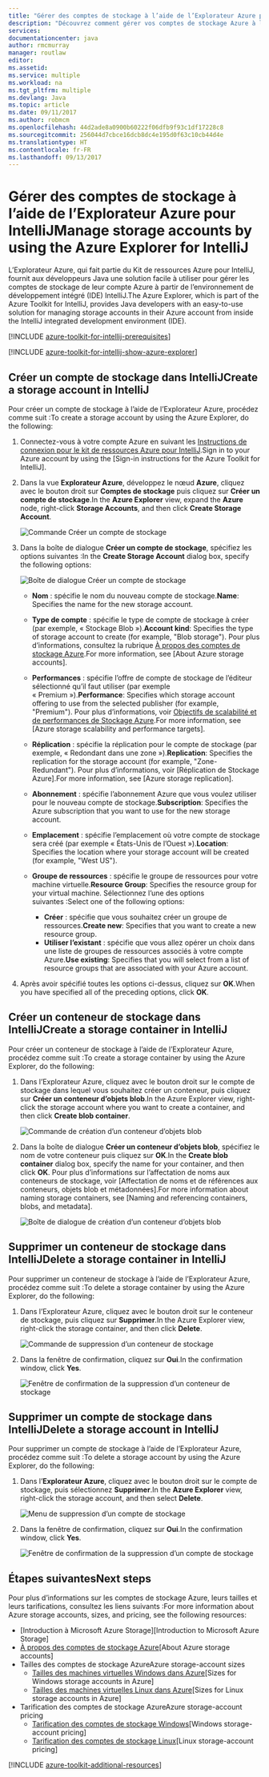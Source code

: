 ```yaml
---
title: "Gérer des comptes de stockage à l’aide de l’Explorateur Azure pour IntelliJ"
description: "Découvrez comment gérer vos comptes de stockage Azure à l’aide de l’Explorateur Azure pour IntelliJ."
services: 
documentationcenter: java
author: rmcmurray
manager: routlaw
editor: 
ms.assetid: 
ms.service: multiple
ms.workload: na
ms.tgt_pltfrm: multiple
ms.devlang: Java
ms.topic: article
ms.date: 09/11/2017
ms.author: robmcm
ms.openlocfilehash: 44d2ade8a0900b60222f06dfb9f93c1df17228c8
ms.sourcegitcommit: 256044d7cbce16dcb8dc4e195d0f63c10cb44d4e
ms.translationtype: HT
ms.contentlocale: fr-FR
ms.lasthandoff: 09/13/2017
---
```

# <a name="manage-storage-accounts-by-using-the-azure-explorer-for-intellij"></a><span data-ttu-id="04698-103">Gérer des comptes de stockage à l’aide de l’Explorateur Azure pour IntelliJ</span><span class="sxs-lookup"><span data-stu-id="04698-103">Manage storage accounts by using the Azure Explorer for IntelliJ</span></span>

<span data-ttu-id="04698-104">L’Explorateur Azure, qui fait partie du Kit de ressources Azure pour IntelliJ, fournit aux développeurs Java une solution facile à utiliser pour gérer les comptes de stockage de leur compte Azure à partir de l’environnement de développement intégré (IDE) IntelliJ.</span><span class="sxs-lookup"><span data-stu-id="04698-104">The Azure Explorer, which is part of the Azure Toolkit for IntelliJ, provides Java developers with an easy-to-use solution for managing storage accounts in their Azure account from inside the IntelliJ integrated development environment (IDE).</span></span>

[!INCLUDE [azure-toolkit-for-intellij-prerequisites](../includes/azure-toolkit-for-intellij-prerequisites.md)]

[!INCLUDE [azure-toolkit-for-intellij-show-azure-explorer](../includes/azure-toolkit-for-intellij-show-azure-explorer.md)]

## <a name="create-a-storage-account-in-intellij"></a><span data-ttu-id="04698-105">Créer un compte de stockage dans IntelliJ</span><span class="sxs-lookup"><span data-stu-id="04698-105">Create a storage account in IntelliJ</span></span>

<span data-ttu-id="04698-106">Pour créer un compte de stockage à l’aide de l’Explorateur Azure, procédez comme suit :</span><span class="sxs-lookup"><span data-stu-id="04698-106">To create a storage account by using the Azure Explorer, do the following:</span></span>

1. <span data-ttu-id="04698-107">Connectez-vous à votre compte Azure en suivant les [Instructions de connexion pour le kit de ressources Azure pour IntelliJ].</span><span class="sxs-lookup"><span data-stu-id="04698-107">Sign in to your Azure account by using the [Sign-in instructions for the Azure Toolkit for IntelliJ].</span></span> 

2. <span data-ttu-id="04698-108">Dans la vue **Explorateur Azure**, développez le nœud **Azure**, cliquez avec le bouton droit sur **Comptes de stockage** puis cliquez sur **Créer un compte de stockage**.</span><span class="sxs-lookup"><span data-stu-id="04698-108">In the **Azure Explorer** view, expand the **Azure** node, right-click **Storage Accounts**, and then click **Create Storage Account**.</span></span>

   ![Commande Créer un compte de stockage][CS01]

3. <span data-ttu-id="04698-110">Dans la boîte de dialogue **Créer un compte de stockage**, spécifiez les options suivantes :</span><span class="sxs-lookup"><span data-stu-id="04698-110">In the **Create Storage Account** dialog box, specify the following options:</span></span>

   ![Boîte de dialogue Créer un compte de stockage][CS02]

   * <span data-ttu-id="04698-112">**Nom** : spécifie le nom du nouveau compte de stockage.</span><span class="sxs-lookup"><span data-stu-id="04698-112">**Name**: Specifies the name for the new storage account.</span></span>

   * <span data-ttu-id="04698-113">**Type de compte** : spécifie le type de compte de stockage à créer (par exemple, « Stockage Blob »).</span><span class="sxs-lookup"><span data-stu-id="04698-113">**Account kind**: Specifies the type of storage account to create (for example, "Blob storage").</span></span> <span data-ttu-id="04698-114">Pour plus d’informations, consultez la rubrique [À propos des comptes de stockage Azure].</span><span class="sxs-lookup"><span data-stu-id="04698-114">For more information, see [About Azure storage accounts].</span></span> 

   * <span data-ttu-id="04698-115">**Performances** : spécifie l’offre de compte de stockage de l’éditeur sélectionné qu’il faut utiliser (par exemple « Premium »).</span><span class="sxs-lookup"><span data-stu-id="04698-115">**Performance**: Specifies which storage account offering to use from the selected publisher (for example, "Premium").</span></span> <span data-ttu-id="04698-116">Pour plus d’informations, voir [Objectifs de scalabilité et de performances de Stockage Azure].</span><span class="sxs-lookup"><span data-stu-id="04698-116">For more information, see [Azure storage scalability and performance targets].</span></span> 

   * <span data-ttu-id="04698-117">**Réplication** : spécifie la réplication pour le compte de stockage (par exemple, « Redondant dans une zone »).</span><span class="sxs-lookup"><span data-stu-id="04698-117">**Replication**: Specifies the replication for the storage account (for example, "Zone-Redundant").</span></span> <span data-ttu-id="04698-118">Pour plus d’informations, voir [Réplication de Stockage Azure].</span><span class="sxs-lookup"><span data-stu-id="04698-118">For more information, see [Azure storage replication].</span></span> 

   * <span data-ttu-id="04698-119">**Abonnement** : spécifie l’abonnement Azure que vous voulez utiliser pour le nouveau compte de stockage.</span><span class="sxs-lookup"><span data-stu-id="04698-119">**Subscription**: Specifies the Azure subscription that you want to use for the new storage account.</span></span>

   * <span data-ttu-id="04698-120">**Emplacement** : spécifie l’emplacement où votre compte de stockage sera créé (par exemple « États-Unis de l’Ouest »).</span><span class="sxs-lookup"><span data-stu-id="04698-120">**Location**: Specifies the location where your storage account will be created (for example, "West US").</span></span>

   * <span data-ttu-id="04698-121">**Groupe de ressources** : spécifie le groupe de ressources pour votre machine virtuelle.</span><span class="sxs-lookup"><span data-stu-id="04698-121">**Resource Group**: Specifies the resource group for your virtual machine.</span></span> <span data-ttu-id="04698-122">Sélectionnez l’une des options suivantes :</span><span class="sxs-lookup"><span data-stu-id="04698-122">Select one of the following options:</span></span>
      * <span data-ttu-id="04698-123">**Créer** : spécifie que vous souhaitez créer un groupe de ressources.</span><span class="sxs-lookup"><span data-stu-id="04698-123">**Create new**: Specifies that you want to create a new resource group.</span></span>
      * <span data-ttu-id="04698-124">**Utiliser l’existant** : spécifie que vous allez opérer un choix dans une liste de groupes de ressources associés à votre compte Azure.</span><span class="sxs-lookup"><span data-stu-id="04698-124">**Use existing**: Specifies that you will select from a list of resource groups that are associated with your Azure account.</span></span>

4. <span data-ttu-id="04698-125">Après avoir spécifié toutes les options ci-dessus, cliquez sur **OK**.</span><span class="sxs-lookup"><span data-stu-id="04698-125">When you have specified all of the preceding options, click **OK**.</span></span>

## <a name="create-a-storage-container-in-intellij"></a><span data-ttu-id="04698-126">Créer un conteneur de stockage dans IntelliJ</span><span class="sxs-lookup"><span data-stu-id="04698-126">Create a storage container in IntelliJ</span></span>

<span data-ttu-id="04698-127">Pour créer un conteneur de stockage à l’aide de l’Explorateur Azure, procédez comme suit :</span><span class="sxs-lookup"><span data-stu-id="04698-127">To create a storage container by using the Azure Explorer, do the following:</span></span>

1. <span data-ttu-id="04698-128">Dans l’Explorateur Azure, cliquez avec le bouton droit sur le compte de stockage dans lequel vous souhaitez créer un conteneur, puis cliquez sur **Créer un conteneur d’objets blob**.</span><span class="sxs-lookup"><span data-stu-id="04698-128">In the Azure Explorer view, right-click the storage account where you want to create a container, and then click **Create blob container**.</span></span>

   ![Commande de création d’un conteneur d’objets blob][CC01]

2. <span data-ttu-id="04698-130">Dans la boîte de dialogue **Créer un conteneur d’objets blob**, spécifiez le nom de votre conteneur puis cliquez sur **OK**.</span><span class="sxs-lookup"><span data-stu-id="04698-130">In the **Create blob container** dialog box, specify the name for your container, and then click **OK**.</span></span> <span data-ttu-id="04698-131">Pour plus d’informations sur l’affectation de noms aux conteneurs de stockage, voir [Affectation de noms et de références aux conteneurs, objets blob et métadonnées].</span><span class="sxs-lookup"><span data-stu-id="04698-131">For more information about naming storage containers, see [Naming and referencing containers, blobs, and metadata].</span></span>

   ![Boîte de dialogue de création d’un conteneur d’objets blob][CC02]

## <a name="delete-a-storage-container-in-intellij"></a><span data-ttu-id="04698-133">Supprimer un conteneur de stockage dans IntelliJ</span><span class="sxs-lookup"><span data-stu-id="04698-133">Delete a storage container in IntelliJ</span></span>

<span data-ttu-id="04698-134">Pour supprimer un conteneur de stockage à l’aide de l’Explorateur Azure, procédez comme suit :</span><span class="sxs-lookup"><span data-stu-id="04698-134">To delete a storage container by using the Azure Explorer, do the following:</span></span>

1. <span data-ttu-id="04698-135">Dans l’Explorateur Azure, cliquez avec le bouton droit sur le conteneur de stockage, puis cliquez sur **Supprimer**.</span><span class="sxs-lookup"><span data-stu-id="04698-135">In the Azure Explorer view, right-click the storage container, and then click **Delete**.</span></span>

   ![Commande de suppression d’un conteneur de stockage][DC01]

2. <span data-ttu-id="04698-137">Dans la fenêtre de confirmation, cliquez sur **Oui**.</span><span class="sxs-lookup"><span data-stu-id="04698-137">In the confirmation window, click **Yes**.</span></span>

   ![Fenêtre de confirmation de la suppression d’un conteneur de stockage][DC02]

## <a name="delete-a-storage-account-in-intellij"></a><span data-ttu-id="04698-139">Supprimer un compte de stockage dans IntelliJ</span><span class="sxs-lookup"><span data-stu-id="04698-139">Delete a storage account in IntelliJ</span></span>

<span data-ttu-id="04698-140">Pour supprimer un compte de stockage à l’aide de l’Explorateur Azure, procédez comme suit :</span><span class="sxs-lookup"><span data-stu-id="04698-140">To delete a storage account by using the Azure Explorer, do the following:</span></span>

1. <span data-ttu-id="04698-141">Dans l’**Explorateur Azure**, cliquez avec le bouton droit sur le compte de stockage, puis sélectionnez **Supprimer**.</span><span class="sxs-lookup"><span data-stu-id="04698-141">In the **Azure Explorer** view, right-click the storage account, and then select **Delete**.</span></span>

   ![Menu de suppression d’un compte de stockage][DS01]

2. <span data-ttu-id="04698-143">Dans la fenêtre de confirmation, cliquez sur **Oui**.</span><span class="sxs-lookup"><span data-stu-id="04698-143">In the confirmation window, click **Yes**.</span></span>

   ![Fenêtre de confirmation de la suppression d’un compte de stockage][DS02]

## <a name="next-steps"></a><span data-ttu-id="04698-145">Étapes suivantes</span><span class="sxs-lookup"><span data-stu-id="04698-145">Next steps</span></span>

<span data-ttu-id="04698-146">Pour plus d’informations sur les comptes de stockage Azure, leurs tailles et leurs tarifications, consultez les liens suivants :</span><span class="sxs-lookup"><span data-stu-id="04698-146">For more information about Azure storage accounts, sizes, and pricing, see the following resources:</span></span>

* <span data-ttu-id="04698-147">[Introduction à Microsoft Azure Storage]</span><span class="sxs-lookup"><span data-stu-id="04698-147">[Introduction to Microsoft Azure Storage]</span></span>
* <span data-ttu-id="04698-148">[À propos des comptes de stockage Azure]</span><span class="sxs-lookup"><span data-stu-id="04698-148">[About Azure storage accounts]</span></span>
* <span data-ttu-id="04698-149">Tailles des comptes de stockage Azure</span><span class="sxs-lookup"><span data-stu-id="04698-149">Azure storage-account sizes</span></span>
  * <span data-ttu-id="04698-150">[Tailles des machines virtuelles Windows dans Azure]</span><span class="sxs-lookup"><span data-stu-id="04698-150">[Sizes for Windows storage accounts in Azure]</span></span>
  * <span data-ttu-id="04698-151">[Tailles des machines virtuelles Linux dans Azure]</span><span class="sxs-lookup"><span data-stu-id="04698-151">[Sizes for Linux storage accounts in Azure]</span></span>
* <span data-ttu-id="04698-152">Tarification des comptes de stockage Azure</span><span class="sxs-lookup"><span data-stu-id="04698-152">Azure storage-account pricing</span></span>
  * <span data-ttu-id="04698-153">[Tarification des comptes de stockage Windows]</span><span class="sxs-lookup"><span data-stu-id="04698-153">[Windows storage-account pricing]</span></span>
  * <span data-ttu-id="04698-154">[Tarification des comptes de stockage Linux]</span><span class="sxs-lookup"><span data-stu-id="04698-154">[Linux storage-account pricing]</span></span>

[!INCLUDE [azure-toolkit-additional-resources](../includes/azure-toolkit-additional-resources.md)]

<!-- URL List -->

[Instructions de connexion pour le Kit de ressources Azure pour IntelliJ]: ./azure-toolkit-for-intellij-sign-in-instructions.md
[Introduction à Stockage Microsoft Azure]: /azure/storage/storage-introduction
[À propos des comptes de stockage Azure]: /azure/storage/storage-create-storage-account
[Réplication du stockage Azure]: /azure/storage/storage-redundancy
[Objectifs de scalabilité et de performances de Stockage Azure]: /azure/storage/storage-scalability-targets
[Affectation de noms et références aux conteneurs, objets blob et métadonnées]: http://go.microsoft.com/fwlink/?LinkId=255555

[Tailles des machines virtuelles Windows dans Azure]: /azure/virtual-machines/virtual-machines-windows-sizes
[Tailles des machines virtuelles Linux dans Azure]: /azure/virtual-machines/virtual-machines-linux-sizes
[Tarification des comptes de stockage Windows]: /pricing/details/virtual-machines/windows/
[Tarification des comptes de stockage Linux]: /pricing/details/virtual-machines/linux/

<!-- IMG List -->

[CS01]: media/azure-toolkit-for-intellij-managing-storage-accounts-using-azure-explorer/CS01.png
[CS02]: media/azure-toolkit-for-intellij-managing-storage-accounts-using-azure-explorer/CS02.png
[CC01]: media/azure-toolkit-for-intellij-managing-storage-accounts-using-azure-explorer/CC01.png
[CC02]: media/azure-toolkit-for-intellij-managing-storage-accounts-using-azure-explorer/CC02.png

[DS01]: media/azure-toolkit-for-intellij-managing-storage-accounts-using-azure-explorer/DS01.png
[DS02]: media/azure-toolkit-for-intellij-managing-storage-accounts-using-azure-explorer/DS02.png
[DC01]: media/azure-toolkit-for-intellij-managing-storage-accounts-using-azure-explorer/DC01.png
[DC02]: media/azure-toolkit-for-intellij-managing-storage-accounts-using-azure-explorer/DC02.png
